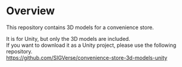 # Overview
This repository contains 3D models for a convenience store.

It is for Unity, but only the 3D models are included.  
If you want to download it as a Unity project, please use the following repository.  
https://github.com/SIGVerse/convenience-store-3d-models-unity
